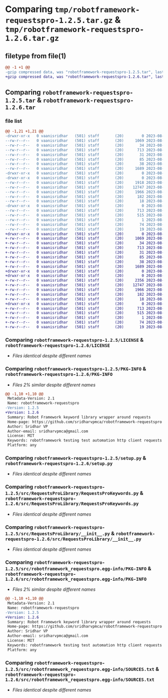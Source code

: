 # Comparing `tmp/robotframework-requestspro-1.2.5.tar.gz` & `tmp/robotframework-requestspro-1.2.6.tar.gz`

## filetype from file(1)

```diff
@@ -1 +1 @@
-gzip compressed data, was "robotframework-requestspro-1.2.5.tar", last modified: Fri Aug  4 14:22:34 2023, max compression
+gzip compressed data, was "robotframework-requestspro-1.2.6.tar", last modified: Fri Aug  4 22:50:59 2023, max compression
```

## Comparing `robotframework-requestspro-1.2.5.tar` & `robotframework-requestspro-1.2.6.tar`

### file list

```diff
@@ -1,21 +1,21 @@
-drwxr-xr-x   0 vaanisridhar   (501) staff       (20)        0 2023-08-04 14:22:34.712310 robotframework-requestspro-1.2.5/
--rw-r--r--   0 vaanisridhar   (501) staff       (20)     1069 2023-08-04 03:00:29.000000 robotframework-requestspro-1.2.5/LICENSE
--rw-r--r--   0 vaanisridhar   (501) staff       (20)       34 2023-08-04 03:00:29.000000 robotframework-requestspro-1.2.5/MANIFEST.in
--rw-r--r--   0 vaanisridhar   (501) staff       (20)      713 2023-08-04 14:22:34.712190 robotframework-requestspro-1.2.5/PKG-INFO
--rw-r--r--   0 vaanisridhar   (501) staff       (20)       31 2023-08-04 03:00:29.000000 robotframework-requestspro-1.2.5/README.md
--rw-r--r--   0 vaanisridhar   (501) staff       (20)       85 2023-08-04 03:00:29.000000 robotframework-requestspro-1.2.5/requirements.txt
--rw-r--r--   0 vaanisridhar   (501) staff       (20)       38 2023-08-04 14:22:34.712351 robotframework-requestspro-1.2.5/setup.cfg
--rw-r--r--   0 vaanisridhar   (501) staff       (20)     1689 2023-08-04 03:00:29.000000 robotframework-requestspro-1.2.5/setup.py
-drwxr-xr-x   0 vaanisridhar   (501) staff       (20)        0 2023-08-04 14:22:34.709834 robotframework-requestspro-1.2.5/src/
-drwxr-xr-x   0 vaanisridhar   (501) staff       (20)        0 2023-08-04 14:22:34.711433 robotframework-requestspro-1.2.5/src/RequestsProLibrary/
--rw-r--r--   0 vaanisridhar   (501) staff       (20)     1918 2023-08-04 14:21:57.000000 robotframework-requestspro-1.2.5/src/RequestsProLibrary/DynamicTestCases.py
--rw-r--r--   0 vaanisridhar   (501) staff       (20)    12747 2023-08-04 03:00:29.000000 robotframework-requestspro-1.2.5/src/RequestsProLibrary/RequestsProKeywords.py
--rw-r--r--   0 vaanisridhar   (501) staff       (20)     1966 2023-08-04 03:00:29.000000 robotframework-requestspro-1.2.5/src/RequestsProLibrary/__init__.py
--rw-r--r--   0 vaanisridhar   (501) staff       (20)      182 2023-08-04 03:00:29.000000 robotframework-requestspro-1.2.5/src/RequestsProLibrary/compat.py
--rw-r--r--   0 vaanisridhar   (501) staff       (20)       18 2023-08-04 14:17:52.000000 robotframework-requestspro-1.2.5/src/RequestsProLibrary/version.py
-drwxr-xr-x   0 vaanisridhar   (501) staff       (20)        0 2023-08-04 14:22:34.712018 robotframework-requestspro-1.2.5/src/robotframework_requestspro.egg-info/
--rw-r--r--   0 vaanisridhar   (501) staff       (20)      713 2023-08-04 14:22:34.000000 robotframework-requestspro-1.2.5/src/robotframework_requestspro.egg-info/PKG-INFO
--rw-r--r--   0 vaanisridhar   (501) staff       (20)      515 2023-08-04 14:22:34.000000 robotframework-requestspro-1.2.5/src/robotframework_requestspro.egg-info/SOURCES.txt
--rw-r--r--   0 vaanisridhar   (501) staff       (20)        1 2023-08-04 14:22:34.000000 robotframework-requestspro-1.2.5/src/robotframework_requestspro.egg-info/dependency_links.txt
--rw-r--r--   0 vaanisridhar   (501) staff       (20)       74 2023-08-04 14:22:34.000000 robotframework-requestspro-1.2.5/src/robotframework_requestspro.egg-info/requires.txt
--rw-r--r--   0 vaanisridhar   (501) staff       (20)       19 2023-08-04 14:22:34.000000 robotframework-requestspro-1.2.5/src/robotframework_requestspro.egg-info/top_level.txt
+drwxr-xr-x   0 vaanisridhar   (501) staff       (20)        0 2023-08-04 22:50:59.354065 robotframework-requestspro-1.2.6/
+-rw-r--r--   0 vaanisridhar   (501) staff       (20)     1069 2023-08-04 03:00:29.000000 robotframework-requestspro-1.2.6/LICENSE
+-rw-r--r--   0 vaanisridhar   (501) staff       (20)       34 2023-08-04 03:00:29.000000 robotframework-requestspro-1.2.6/MANIFEST.in
+-rw-r--r--   0 vaanisridhar   (501) staff       (20)      713 2023-08-04 22:50:59.353908 robotframework-requestspro-1.2.6/PKG-INFO
+-rw-r--r--   0 vaanisridhar   (501) staff       (20)       31 2023-08-04 03:00:29.000000 robotframework-requestspro-1.2.6/README.md
+-rw-r--r--   0 vaanisridhar   (501) staff       (20)       85 2023-08-04 03:00:29.000000 robotframework-requestspro-1.2.6/requirements.txt
+-rw-r--r--   0 vaanisridhar   (501) staff       (20)       38 2023-08-04 22:50:59.354118 robotframework-requestspro-1.2.6/setup.cfg
+-rw-r--r--   0 vaanisridhar   (501) staff       (20)     1689 2023-08-04 03:00:29.000000 robotframework-requestspro-1.2.6/setup.py
+drwxr-xr-x   0 vaanisridhar   (501) staff       (20)        0 2023-08-04 22:50:59.349219 robotframework-requestspro-1.2.6/src/
+drwxr-xr-x   0 vaanisridhar   (501) staff       (20)        0 2023-08-04 22:50:59.352535 robotframework-requestspro-1.2.6/src/RequestsProLibrary/
+-rw-r--r--   0 vaanisridhar   (501) staff       (20)     2356 2023-08-04 22:48:32.000000 robotframework-requestspro-1.2.6/src/RequestsProLibrary/DynamicTestCases.py
+-rw-r--r--   0 vaanisridhar   (501) staff       (20)    12747 2023-08-04 03:00:29.000000 robotframework-requestspro-1.2.6/src/RequestsProLibrary/RequestsProKeywords.py
+-rw-r--r--   0 vaanisridhar   (501) staff       (20)     1966 2023-08-04 03:00:29.000000 robotframework-requestspro-1.2.6/src/RequestsProLibrary/__init__.py
+-rw-r--r--   0 vaanisridhar   (501) staff       (20)      182 2023-08-04 03:00:29.000000 robotframework-requestspro-1.2.6/src/RequestsProLibrary/compat.py
+-rw-r--r--   0 vaanisridhar   (501) staff       (20)       18 2023-08-04 22:48:39.000000 robotframework-requestspro-1.2.6/src/RequestsProLibrary/version.py
+drwxr-xr-x   0 vaanisridhar   (501) staff       (20)        0 2023-08-04 22:50:59.353675 robotframework-requestspro-1.2.6/src/robotframework_requestspro.egg-info/
+-rw-r--r--   0 vaanisridhar   (501) staff       (20)      713 2023-08-04 22:50:59.000000 robotframework-requestspro-1.2.6/src/robotframework_requestspro.egg-info/PKG-INFO
+-rw-r--r--   0 vaanisridhar   (501) staff       (20)      515 2023-08-04 22:50:59.000000 robotframework-requestspro-1.2.6/src/robotframework_requestspro.egg-info/SOURCES.txt
+-rw-r--r--   0 vaanisridhar   (501) staff       (20)        1 2023-08-04 22:50:59.000000 robotframework-requestspro-1.2.6/src/robotframework_requestspro.egg-info/dependency_links.txt
+-rw-r--r--   0 vaanisridhar   (501) staff       (20)       74 2023-08-04 22:50:59.000000 robotframework-requestspro-1.2.6/src/robotframework_requestspro.egg-info/requires.txt
+-rw-r--r--   0 vaanisridhar   (501) staff       (20)       19 2023-08-04 22:50:59.000000 robotframework-requestspro-1.2.6/src/robotframework_requestspro.egg-info/top_level.txt
```

### Comparing `robotframework-requestspro-1.2.5/LICENSE` & `robotframework-requestspro-1.2.6/LICENSE`

 * *Files identical despite different names*

### Comparing `robotframework-requestspro-1.2.5/PKG-INFO` & `robotframework-requestspro-1.2.6/PKG-INFO`

 * *Files 2% similar despite different names*

```diff
@@ -1,10 +1,10 @@
 Metadata-Version: 2.1
 Name: robotframework-requestspro
-Version: 1.2.5
+Version: 1.2.6
 Summary: Robot Framework keyword library wrapper around requests
 Home-page: https://github.com/sridharvpmca/robotframework-requestspro
 Author: Sridhar VP
 Author-email: sridharvpmca@gmail.com
 License: MIT
 Keywords: robotframework testing test automation http client requests
 Platform: any
```

### Comparing `robotframework-requestspro-1.2.5/setup.py` & `robotframework-requestspro-1.2.6/setup.py`

 * *Files identical despite different names*

### Comparing `robotframework-requestspro-1.2.5/src/RequestsProLibrary/RequestsProKeywords.py` & `robotframework-requestspro-1.2.6/src/RequestsProLibrary/RequestsProKeywords.py`

 * *Files identical despite different names*

### Comparing `robotframework-requestspro-1.2.5/src/RequestsProLibrary/__init__.py` & `robotframework-requestspro-1.2.6/src/RequestsProLibrary/__init__.py`

 * *Files identical despite different names*

### Comparing `robotframework-requestspro-1.2.5/src/robotframework_requestspro.egg-info/PKG-INFO` & `robotframework-requestspro-1.2.6/src/robotframework_requestspro.egg-info/PKG-INFO`

 * *Files 2% similar despite different names*

```diff
@@ -1,10 +1,10 @@
 Metadata-Version: 2.1
 Name: robotframework-requestspro
-Version: 1.2.5
+Version: 1.2.6
 Summary: Robot Framework keyword library wrapper around requests
 Home-page: https://github.com/sridharvpmca/robotframework-requestspro
 Author: Sridhar VP
 Author-email: sridharvpmca@gmail.com
 License: MIT
 Keywords: robotframework testing test automation http client requests
 Platform: any
```

### Comparing `robotframework-requestspro-1.2.5/src/robotframework_requestspro.egg-info/SOURCES.txt` & `robotframework-requestspro-1.2.6/src/robotframework_requestspro.egg-info/SOURCES.txt`

 * *Files identical despite different names*

